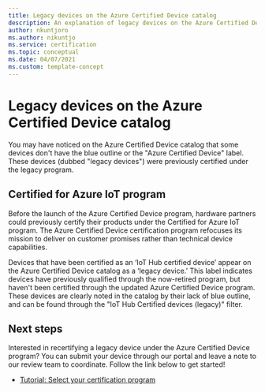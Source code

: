 ```yaml
---
title: Legacy devices on the Azure Certified Device catalog
description: An explanation of legacy devices on the Azure Certified Device catalog
author: nkuntjoro
ms.author: nikuntjo
ms.service: certification
ms.topic: conceptual 
ms.date: 04/07/2021
ms.custom: template-concept
---
```


# Legacy devices on the Azure Certified Device catalog

You may have noticed on the Azure Certified Device catalog that some devices don't have the blue outline or the "Azure Certified Device" label. These devices (dubbed "legacy devices") were previously certified under the legacy program.

## Certified for Azure IoT program

Before the launch of the Azure Certified Device program, hardware partners could previously certify their products under the Certified for Azure IoT program. The Azure Certified Device certification program refocuses its mission to deliver on customer promises rather than technical device capabilities.

Devices that have been certified as an ‘IoT Hub certified device’ appear on the Azure Certified Device catalog as a ‘legacy device.’ This label indicates devices have previously qualified through the now-retired program, but haven't been certified through the updated Azure Certified Device program. These devices are clearly noted in the catalog by their lack of blue outline, and can be found through the "IoT Hub Certified devices (legacy)" filter.

## Next steps

Interested in recertifying a legacy device under the Azure Certified Device program? You can submit your device through our portal and leave a note to our review team to coordinate. Follow the link below to get started!

- [Tutorial: Select your certification program](./tutorial-00-selecting-your-certification.md)
